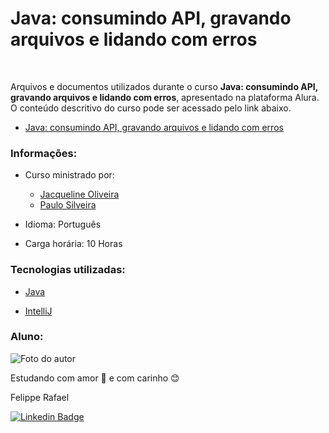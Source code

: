 # Java: consumindo API, gravando arquivos e lidando com erros
<br>

Arquivos e documentos utilizados durante o curso 
**Java: consumindo API, gravando arquivos e lidando com erros**, apresentado na plataforma Alura. 
O conteúdo descritivo do curso pode ser acessado pelo link abaixo.

- [Java: consumindo API, gravando arquivos e lidando com erros](https://cursos.alura.com.br/course/java-consumindo-api-gravando-arquivos-lidando-erros)



### Informações:

* Curso ministrado por:
    * [Jacqueline Oliveira](https://www.linkedin.com/in/jacqueline-r-oliveira/)
    * [Paulo Silveira](https://www.linkedin.com/in/paulosilveira/)

* Idioma: Português

* Carga horária: 10 Horas


### Tecnologias utilizadas:


* [Java](https://www.oracle.com/br/java/technologies/downloads/)

* [IntelliJ](https://www.jetbrains.com/idea/download/)




### Aluno:


![Foto do autor](https://i.imgur.com/Q8zLD5e.jpg)

Estudando com amor 💝 e com carinho 😊

Felippe Rafael

[![Linkedin Badge](https://img.shields.io/badge/-Felippe-blue?style=flat-square&logo=Linkedin&logoColor=white&link=https://www.linkedin.com/in/felippe-rafael/)](https://www.linkedin.com/in/frafaelrls/)